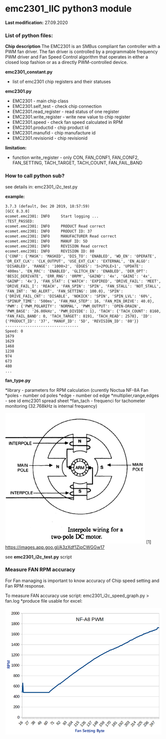 # emc2301_IIC python3 module

**Last modification:** 27.09.2020

### List of python files: ###

**Chip description**
The EMC2301 is an SMBus compliant fan controller with a  PWM  fan  driver.  The  fan  driver  is  controlled  by  a programmable  frequency  PWM  driver  and  Fan  Speed Control  algorithm  that  operates  in  either  a  closed  loop fashion  or  as  a  directly  PWM-controlled  device.

**emc2301_constant.py**

* list of emc2301 chip registers and their statuses

**emc2301.py**

* EMC2301 - main chip class
* EMC2301.self_test - check chip connection
* EMC2301.read_register - read status of one register
* EMC2301.write_register - write new value to chip register
* EMC2301.speed - check fan speed calculated in RPM
* EMC2301.productid - chip product id
* EMC2301.manufid - chip manufacture id
* EMC2301.revisionid - chip revisionid

**limitation:**

* function write_register - only CON, FAN_CONF1, FAN_CONF2,
                                           FAN_SETTING, TACH_TARGET, TACH_COUNT, 
                                           FAN_FAIL_BAND

### How to call python sub? ###

see details in: emc2301_i2c_test.py

**example:**
```
3.7.3 (default, Dec 20 2019, 18:57:59) 
[GCC 8.3.0]
ecomet.emc2301: INFO     Start logging ...
:TEST_PASSED:
ecomet.emc2301: INFO     PRODUCT Read correct
ecomet.emc2301: INFO     PRODUCT ID: 37
ecomet.emc2301: INFO     MANUFACTURER Read correct
ecomet.emc2301: INFO     MANUF ID: 5D
ecomet.emc2301: INFO     REVISION Read correct
ecomet.emc2301: INFO     REVISION ID: 80
{'CONF': {'MASK': 'MASKED', 'DIS_TO': 'ENABLED', 'WD_EN': 'OPERATE', 'DR_EXT_CLK': 'CLK_OUTPUT', 'USE_EXT_CLK': 'EXTERNAL', 'EN_ALGO': 'DISABLED', 'RANGE': '1000>2', 'EDGES': '5>2POLE>1', 'UPDATE': '400ms', 'EN_RRC': 'ENABLED', 'GLITCH_EN': 'ENABLED', 'DER_OPT': 'BESIC_DERIVATE', 'ERR_RNG': '0RPM', 'GAIND': '4x', 'GAINI': '4x', 'GAINP': '4x'}, 'FAN_STAT': {'WATCH': 'EXPIRED', 'DRIVE_FAIL': 'MEET', 'DRIVE_FAIL_I': 'REACH', 'FAN_SPIN': 'SPIN', 'FAN_STALL': 'NOT_STALL', 'FAN_INT': 'NO_ALERT', 'FAN_SETTING': 100.0}, 'SPIN': {'DRIVE_FAIL_CNT': 'DISABLE', 'NOKICK': 'SPIN', 'SPIN_LVL': '60%', 'SPINUP_TIME': '500ms', 'FAN_MAX_STEP': 16, 'FAN_MIN_DRIVE': 40.0}, 'PWM': {'PWM_POLARITY': 'NORMAL', 'PWM_OUTPUT': 'OPEN-DRAIN', 'PWM_BASE': '26.00kHz', 'PWM_DIVIDE': 1}, 'TACH': {'TACH_COUNT': 8160, 'FAN_FAIL_BAND': 0, 'TACH_TARGET': 8191, 'TACH_READ': 2578}, 'ID': {'PRODUCT_ID': '37', 'MANUF_ID': '5D', 'REVISION_ID': '80'}}
---------------------------------
Speed: 0
1679
1629
1468
1238
974
673
480
...
```

**fan_type.py**

*library - parameters for RPM calculation (curently Noctua NF-8A Fan
*poles - number od poles
*edge - number od edge
*multiplier,range,edges - see id emc2301 spread sheet
*fan_tach - frequenci for tachometer monitoring (32.768kHz is internal frequency)

![x](2poles_dc.png  "2 Poles DC Moto")
[1] https://images.app.goo.gl/A3zXdf1ZjpCWGGw17

see **emc2301_i2c_test.py** script

### Measure FAN RPM accuracy ###

For Fan managing is important to know accuracy of Chip speed setting and Fan RPM response. 

To measure FAN accuracy use script:
emc2301_i2c_speed_graph.py > fan.log
*produce file usable for excel:

![xy](nf-a8.png  "Graph of RPM accuracy")
